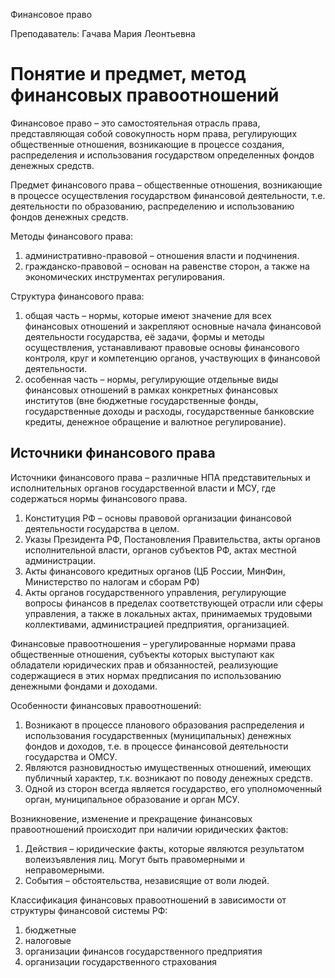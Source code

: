 Финансовое право

Преподаватель: Гачава Мария Леонтьевна

# Понятие и предмет, метод финансовых правоотношений

Финансовое право – это самостоятельная отрасль права, представляющая собой совокупность норм права, регулирующих общественные отношения, возникающие в процессе создания, распределения и использования государством определенных фондов денежных средств.

Предмет финансового права – общественные отношения, возникающие в процессе осуществления государством финансовой деятельности, т.е. деятельности по образованию, распределению и использованию фондов денежных средств.

Методы финансового права:

1. административно-правовой – отношения власти и подчинения.
2. гражданско-правовой – основан на равенстве сторон, а также на экономических инструментах регулирования.

Структура финансового права:

1. общая часть – нормы, которые имеют значение для всех финансовых отношений и закрепляют основные начала финансовой деятельности государства, её задачи, формы и методы осуществления, устанавливают правовые основы финансового контроля, круг и компетенцию органов, участвующих в финансовой деятельности.
2. особенная часть – нормы, регулирующие отдельные виды финансовых отношений в рамках конкретных финансовых институтов (вне бюджетные государственные фонды, государственные доходы и расходы, государственные банковские кредиты, денежное обращение и валютное регулирование).

## Источники финансового права

Источники финансового права – различные НПА представительных и исполнительных органов государственной власти и МСУ, где содержаться нормы финансового права.

1. Конституция РФ – основы правовой организации финансовой деятельности государства в целом.
2. Указы Президента РФ, Постановления Правительства, акты органов исполнительной власти, органов субъектов РФ, актах местной администрации.
3. Акты финансового кредитных органов (ЦБ России, МинФин, Министерство по налогам и сборам РФ)
4. Акты органов государственного управления, регулирующие вопросы финансов в пределах соответствующей отрасли или сферы управления, а также в локальных актах, принимаемых трудовыми коллективами, администрацией предприятия, организацией.

Финансовые правоотношения – урегулированные нормами права общественные отношения, субъекты которых выступают как обладатели юридических прав и обязанностей, реализующие содержащиеся в этих нормах предписания по использованию денежными фондами и доходами.

Особенности финансовых правоотношений:

1. Возникают в процессе планового образования распределения и использования государственных (муниципальных) денежных фондов и доходов, т.е. в процессе финансовой деятельности государства и ОМСУ.
2. Являются разновидностью имущественных отношений, имеющих публичный характер, т.к. возникают по поводу денежных средств.
3. Одной из сторон всегда является государство, его уполномоченный орган, муниципальное образование и орган МСУ.

Возникновение, изменение и прекращение финансовых правоотношений происходит при наличии юридических фактов:

1. Действия – юридические факты, которые являются результатом волеизъявления лиц. Могут быть правомерными и неправомерными.
2. События – обстоятельства, независящие от воли людей.

Классификация финансовых правоотношений в зависимости от структуры финансовой системы РФ:

1. бюджетные
2. налоговые
3. организации финансов государственного предприятия
4. организации государственного страхования